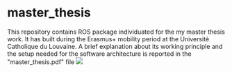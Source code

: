 # master_thesis
This repository contains ROS package individuated for the my master thesis work. It has built during the Erasmus+ mobility period at the Universitè Catholique du Louvaine. A brief explanation about its working principle and the setup needed for the software architecture is reported in the "master_thesis.pdf" file
![](https://github.com/JacopoAndreoli/master_thesis/blob/main/GIF/Lidar_test_2_gif.gif)
